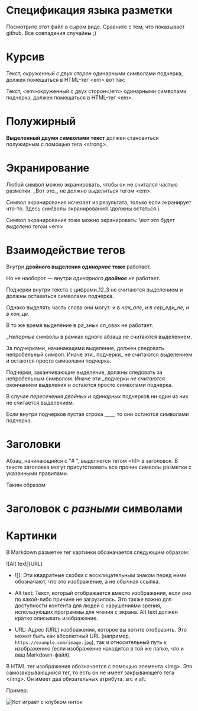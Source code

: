 # Спецификация языка разметки

Посмотрите этот файл в сыром виде. Сравните с тем, что показывает github.
Все совпадения случайны ;)



# Курсив

Текст, _окруженный с двух сторон_ одинарными символами подчерка,
должен помещаться в HTML-тег \<еm> вот так:

Текст, \<еm>окруженный с двух сторон\</еm> одинарными символами подчерка,
должен помещаться в HTML-тег \<еm>.



# Полужирный

__Выделенный двумя символами текст__ должен становиться полужирным с помощью тега \<strоng>.



# Экранирование

Любой символ можно экранировать, чтобы он не считался частью разметки.
\_Вот это\_, не должно выделиться тегом \<еm>.

Символ экранирования исчезает из результата, только если экранирует что-то.
Здесь сим\волы экранирования\ \должны остаться.\

Символ экранирования тоже можно экранировать: \\_вот это будет выделено тегом_ \<еm>



# Взаимодействие тегов

Внутри __двойного выделения _одинарное_ тоже__ работает.

Но не наоборот — внутри _одинарного __двойное__ не_ работает.

Подчерки внутри текста c цифрами_12_3 не считаются выделением и должны оставаться символами подчерка.

Однако выделять часть слова они могут: и в _нач_але, и в сер_еди_не, и в кон_це._

В то же время выделение в ра_зных сл_овах не работает.

__Непарные_ символы в рамках одного абзаца не считаются выделением.

За подчерками, начинающими выделение, должен следовать непробельный символ. Иначе эти_ подчерки_ не считаются выделением 
и остаются просто символами подчерка.

Подчерки, заканчивающие выделение, должны следовать за непробельным символом. Иначе эти _подчерки _не считаются_ окончанием выделения 
и остаются просто символами подчерка.

В случае __пересечения _двойных__ и одинарных_ подчерков ни один из них не считается выделением.

Если внутри подчерков пустая строка ____, то они остаются символами подчерка.



# Заголовки

Абзац, начинающийся с "# ", выделяется тегом \<h1> в заголовок.
В тексте заголовка могут присутствовать все прочие символы разметки с указанными правилами.

Таким образом

# Заголовок __с _разными_ символами__

# Картинки

В Markdown разметке тег картинки обозначается следующим образом:

\![Alt text\](URL\)

* ![]: Эти квадратные скобки с восклицательным знаком перед ними обозначают, что это изображение, а не обычная ссылка.

* Alt text: Текст, который отображается вместо изображения, если оно по какой-либо причине не загрузилось. 
Это также важно для доступности контента для людей с нарушениями зрения, использующих программы для чтения с экрана. 
Alt text должен кратко описывать изображение.

* URL: Адрес (URL) изображения, которое вы хотите отобразить. 
Это может быть как абсолютный URL (например, `https://example.com/image.jpg`),
так и относительный путь к изображению (если изображение находится в той же папке, что и ваш Markdown-файл).

В HTML тег изображения обозначается с помощью элемента \<img>. 
Это самозакрывающийся тег, то есть он не имеет закрывающего тега \</img>. 
Он имеет два обязательных атрибута: src и alt.

Пример:

![Кот играет с клубком ниток](https://cs4.pikabu.ru/post_img/2014/09/20/11/1411236419_456846847.jpg)